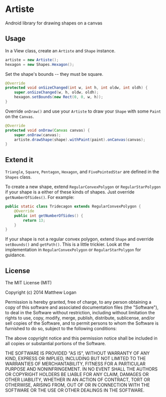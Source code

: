 Artiste
=======

Android library for drawing shapes on a canvas

## Usage

In a View class, create an `Artiste` and `Shape` instance.

```java
artiste = new Artiste();
hexagon = new Shapes.Hexagon();
```

Set the shape's bounds -- they must be square.

```java
@Override
protected void onSizeChanged(int w, int h, int oldw, int oldh) {
    super.onSizeChanged(w, h, oldw, oldh);
    hexagon.setBounds(new Rect(0, 0, w, h));
}
```

Override `onDraw()` and use your `Artiste` to draw your `Shape` with some `Paint` on the `Canvas`.

```java
@Override
protected void onDraw(Canvas canvas) {
    super.onDraw(canvas);
    artiste.drawShape(shape).withPaint(paint).onCanvas(canvas);
}
```

## Extend it

`Triangle`, `Square`, `Pentagon`, `Hexagon`, and `FivePointedStar` are defined in the `Shapes` class.

To create a new shape, extend `RegularConvexPolygon` or `RegularStarPolygon` if your shape is a either of these kinds of shapes. Just override `getNumberOfSides()`. For example:

```java
public static class Tridecagon extends RegularConvexPolygon {
    @Override
    public int getNumberOfSides() {
        return 13;
    }
}
```

If your shape is not a regular convex polygon, extend `Shape` and override `setBounds()` and `getPath()`. This is a little trickier. Look at the implementation in `RegularConvexPolygon` or `RegularStarPolygon` for guidance.

## License

The MIT License (MIT)

Copyright (c) 2014 Matthew Logan

Permission is hereby granted, free of charge, to any person obtaining a copy
of this software and associated documentation files (the "Software"), to deal
in the Software without restriction, including without limitation the rights
to use, copy, modify, merge, publish, distribute, sublicense, and/or sell
copies of the Software, and to permit persons to whom the Software is
furnished to do so, subject to the following conditions:

The above copyright notice and this permission notice shall be included in all
copies or substantial portions of the Software.

THE SOFTWARE IS PROVIDED "AS IS", WITHOUT WARRANTY OF ANY KIND, EXPRESS OR
IMPLIED, INCLUDING BUT NOT LIMITED TO THE WARRANTIES OF MERCHANTABILITY,
FITNESS FOR A PARTICULAR PURPOSE AND NONINFRINGEMENT. IN NO EVENT SHALL THE
AUTHORS OR COPYRIGHT HOLDERS BE LIABLE FOR ANY CLAIM, DAMAGES OR OTHER
LIABILITY, WHETHER IN AN ACTION OF CONTRACT, TORT OR OTHERWISE, ARISING FROM,
OUT OF OR IN CONNECTION WITH THE SOFTWARE OR THE USE OR OTHER DEALINGS IN THE
SOFTWARE.
